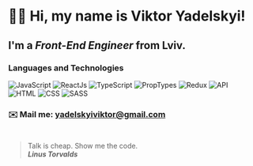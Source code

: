 # 👋🏻 Hi, my name is **Viktor Yadelskyi**!
## I'm a *Front-End Engineer* from Lviv.
### Languages and Technologies 
![JavaScript](https://img.shields.io/badge/-JavaScript-090909?style=for-the-badge&logo=JavaScript)
![ReactJs](https://img.shields.io/badge/-ReactJs-090909?style=for-the-badge&logo=React)
![TypeScript](https://img.shields.io/badge/-TypeScript-090909?style=for-the-badge&logo=TypeScript)
![PropTypes](https://img.shields.io/badge/-PropTypes-090909?style=for-the-badge&logo=for-the-badge)
![Redux](https://img.shields.io/badge/-Redux-090909?style=for-the-badge&logo=Redux)
![API](https://img.shields.io/badge/-REST&#032;API-090909?style=for-the-badge)
![HTML](https://img.shields.io/badge/-HTML-090909?style=for-the-badge&logo=html5)
![CSS](https://img.shields.io/badge/-CSS-090909?style=for-the-badge&logo=css3)
![SASS](https://img.shields.io/badge/-SASS-090909?style=for-the-badge&logo=sass)

### ✉️ Mail me: yadelskyiviktor@gmail.com
#
> Talk is cheap. Show me the code. <br/>
> ***Linus Torvalds***
